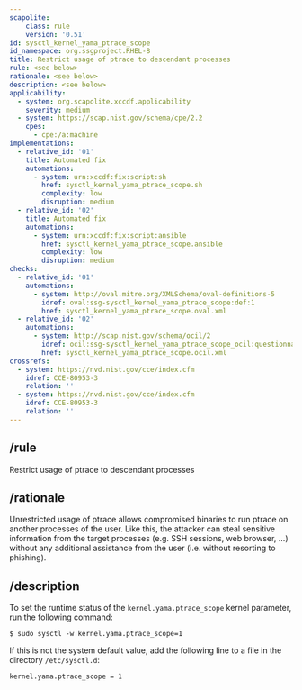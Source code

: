 ```yaml
---
scapolite:
    class: rule
    version: '0.51'
id: sysctl_kernel_yama_ptrace_scope
id_namespace: org.ssgproject.RHEL-8
title: Restrict usage of ptrace to descendant processes
rule: <see below>
rationale: <see below>
description: <see below>
applicability:
  - system: org.scapolite.xccdf.applicability
    severity: medium
  - system: https://scap.nist.gov/schema/cpe/2.2
    cpes:
      - cpe:/a:machine
implementations:
  - relative_id: '01'
    title: Automated fix
    automations:
      - system: urn:xccdf:fix:script:sh
        href: sysctl_kernel_yama_ptrace_scope.sh
        complexity: low
        disruption: medium
  - relative_id: '02'
    title: Automated fix
    automations:
      - system: urn:xccdf:fix:script:ansible
        href: sysctl_kernel_yama_ptrace_scope.ansible
        complexity: low
        disruption: medium
checks:
  - relative_id: '01'
    automations:
      - system: http://oval.mitre.org/XMLSchema/oval-definitions-5
        idref: oval:ssg-sysctl_kernel_yama_ptrace_scope:def:1
        href: sysctl_kernel_yama_ptrace_scope.oval.xml
  - relative_id: '02'
    automations:
      - system: http://scap.nist.gov/schema/ocil/2
        idref: ocil:ssg-sysctl_kernel_yama_ptrace_scope_ocil:questionnaire:1
        href: sysctl_kernel_yama_ptrace_scope.ocil.xml
crossrefs:
  - system: https://nvd.nist.gov/cce/index.cfm
    idref: CCE-80953-3
    relation: ''
  - system: https://nvd.nist.gov/cce/index.cfm
    idref: CCE-80953-3
    relation: ''
---
```



## /rule

Restrict usage of ptrace to descendant processes

## /rationale

Unrestricted
usage of ptrace allows compromised binaries to run ptrace on another
processes of the user. Like this, the attacker can steal sensitive
information from the target processes (e.g. SSH sessions, web browser,
\...) without any additional assistance from the user (i.e. without
resorting to phishing).

## /description

To
set the runtime status of the `kernel.yama.ptrace_scope` kernel
parameter, run the following command:

``` 
$ sudo sysctl -w kernel.yama.ptrace_scope=1
```

If this is not the system default value, add the following line to a
file in the directory `/etc/sysctl.d`:

``` 
kernel.yama.ptrace_scope = 1
```
